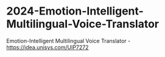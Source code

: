 # 2024-Emotion-Intelligent-Multilingual-Voice-Translator
Emotion-Intelligent Multilingual Voice Translator - https://idea.unisys.com/UIP7272
